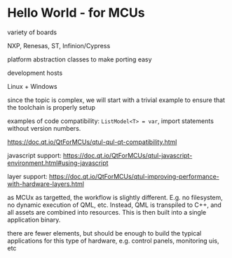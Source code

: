 # Hello World - for MCUs

variety of boards

NXP, Renesas, ST, Infinion/Cypress

platform abstraction classes to make porting easy

development hosts

Linux + Windows

since the topic is complex, we will start with a trivial example to ensure that the toolchain is properly setup

examples of code compatibility: `ListModel<T> = var`, import statements without version numbers.

https://doc.qt.io/QtForMCUs/qtul-qul-qt-compatibility.html

javascript support: https://doc.qt.io/QtForMCUs/qtul-javascript-environment.html#using-javascript

layer support: https://doc.qt.io/QtForMCUs/qtul-improving-performance-with-hardware-layers.html

as MCUx as targetted, the workflow is slightly different. E.g. no filesystem, no dynamic execution of QML, etc. Instead, QML is transpiled to C++, and all assets are combined into resources. This is then built into a single application binary.

there are fewer elements, but should be enough to build the typical applications for this type of hardware, e.g. control panels, monitoring uis, etc
